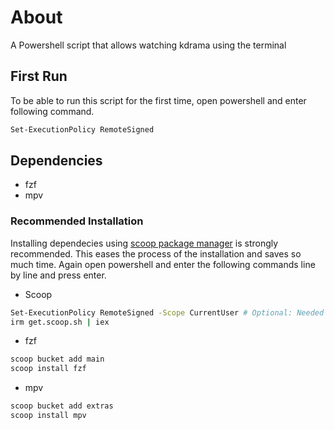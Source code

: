 # About
A Powershell script that allows watching kdrama using the terminal
## First Run
To be able to run this script for the first time, open powershell and enter following command.
```sh
Set-ExecutionPolicy RemoteSigned
```
## Dependencies

- fzf  
- mpv  

### Recommended Installation

Installing dependecies using [scoop package manager](https://scoop.sh/) is strongly recommended. This eases the process of the installation and saves so much time. Again open powershell and enter the following commands line by line and press enter.

- Scoop
```sh
Set-ExecutionPolicy RemoteSigned -Scope CurrentUser # Optional: Needed to run a remote script the first time
irm get.scoop.sh | iex
```
- fzf
```sh
scoop bucket add main
scoop install fzf
```
- mpv
```sh
scoop bucket add extras
scoop install mpv
```



